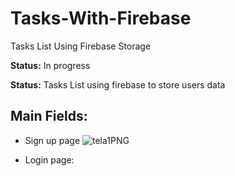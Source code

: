 # Tasks-With-Firebase
Tasks List Using Firebase Storage
<p><strong>Status:</strong> In progress</>
<p><strong>Status:</strong> Tasks List using firebase to store users data</>

## Main Fields:
+ Sign up page
![tela1PNG](https://user-images.githubusercontent.com/108962578/229967089-d1868716-f13b-4128-84d0-00f277c69708.PNG)

+ Login page:

